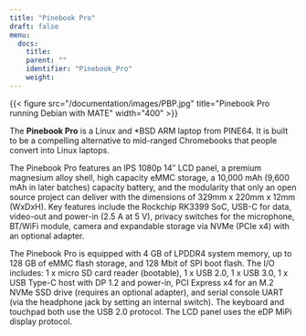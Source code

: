 ```yaml
---
title: "Pinebook Pro"
draft: false
menu:
  docs:
    title:
    parent: ""
    identifier: "Pinebook_Pro"
    weight: 
---
```


{{< figure src="/documentation/images/PBP.jpg" title="Pinebook Pro running Debian with MATE" width="400" >}}

The **Pinebook Pro** is a Linux and *BSD ARM laptop from PINE64. It is built to be a compelling alternative to mid-ranged Chromebooks that people convert into Linux laptops.

The Pinebook Pro features an IPS 1080p 14″ LCD panel, a premium magnesium alloy shell, high capacity eMMC storage, a 10,000 mAh (9,600 mAh in later batches) capacity battery, and the modularity that only an open source project can deliver with the dimensions of 329mm x 220mm x 12mm (WxDxH). Key features include the Rockchip RK3399 SoC, USB-C for data, video-out and power-in (2.5&nbsp;A at 5&nbsp;V), privacy switches for the microphone, BT/WiFi module, camera and expandable storage via NVMe (PCIe x4) with an optional adapter.

The Pinebook Pro is equipped with 4&nbsp;GB of LPDDR4 system memory, up to 128&nbsp;GB of eMMC flash storage, and 128&nbsp;Mbit of SPI boot flash. The I/O includes: 1 x micro SD card reader (bootable), 1 x USB 2.0, 1 x USB 3.0, 1 x USB Type-C host with DP 1.2 and power-in, PCI Express x4 for an M.2 NVMe SSD drive (requires an optional adapter), and serial console UART (via the headphone jack by setting an internal switch). The keyboard and touchpad both use the USB 2.0 protocol. The LCD panel uses the eDP MiPi display protocol.
